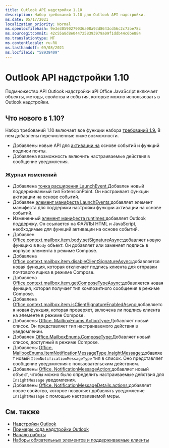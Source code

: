 ```yaml
---
title: Outlook API надстройки 1.10
description: Набор требований 1.10 для Outlook API надстройки.
ms.date: 05/17/2021
localization_priority: Normal
ms.openlocfilehash: 9e3e30590279036a08a93d8643cd56c2c73be78c
ms.sourcegitcommit: 42c55a8d8e0447258393979a09f1ddb44c6be884
ms.translationtype: MT
ms.contentlocale: ru-RU
ms.lasthandoff: 09/08/2021
ms.locfileid: "58938409"
---
```

# <a name="outlook-add-in-api-requirement-set-110"></a>Outlook API надстройки 1.10

Подмножество API Outlook надстройки aPI Office JavaScript включает объекты, методы, свойства и события, которые можно использовать в Outlook надстройки.

## <a name="whats-new-in-110"></a>Что нового в 1.10?

Набор требований 1.10 включает все функции набора [требований 1.9.](../requirement-set-1.9/outlook-requirement-set-1.9.md) В нем добавлены перечисленные ниже возможности.

- Добавлены новые API для [активации на](../../../outlook/autolaunch.md) основе событий и функций подписи почты.
- Добавлена возможность включить настраиваемые действия в сообщение уведомления.

### <a name="change-log"></a>Журнал изменений

- Добавлена [точка расширения LaunchEvent.](../../manifest/extensionpoint.md#launchevent)Добавлен новый поддерживаемый тип ExtensionPoint. Он настраивает функции активации на основе событий.
- Добавлен [элемент манифеста LaunchEvents:](../../manifest/launchevents.md)добавляет элемент манифеста для поддержки настройки функции активации на основе событий.
- Измененный [элемент манифеста runtimes:](../../manifest/runtimes.md)добавляет Outlook поддержку. Он ссылается на ФАЙЛЫ HTML и JavaScript, необходимые для функций активации на основе событий.
- Добавлен [Office.context.mailbox.item.body.setSignatureAsync:](/javascript/api/outlook/office.body?view=outlook-js-1.10&preserve-view=true#setSignatureAsync_data__options__callback_)добавляет новую функцию в `Body` объект. Он добавляет или заменяет подпись в корпусе элемента в режиме Compose.
- Добавлена [Office.context.mailbox.item.disableClientSignatureAsync:](office.context.mailbox.item.md#methods)добавляется новая функция, которая отключает подпись клиента для отправки почтового ящика в режиме Compose.
- Добавлена [Office.context.mailbox.item.getComposeTypeAsync:](/javascript/api/outlook/office.messagecompose?view=outlook-js-1.10&preserve-view=true#getComposeTypeAsync_options__callback_)добавляется новая функция, которая получает тип композитного сообщения в режиме Compose.
- Добавлена [Office.context.mailbox.item.isClientSignatureEnabledAsync:](office.context.mailbox.item.md#methods)добавляется новая функция, которая проверяет, включена ли подпись клиента на элементе в режиме Compose.
- Добавлены [Office. MailboxEnums.ActionType:](/javascript/api/outlook/office.mailboxenums.actiontype)Добавляет новый список. Он представляет тип настраиваемого действия в уведомлении.
- Добавлен [Office.MailboxEnums.ComposeType:](/javascript/api/outlook/office.mailboxenums.composetype?view=outlook-js-1.10&preserve-view=true)Добавляет новый список, доступный в режиме Compose.
- Добавлены [Office. MailboxEnums.ItemNotificationMessageType.InsightMessage:](/javascript/api/outlook/office.mailboxenums.itemnotificationmessagetype)добавляет новый `ItemNotificationMessageType` тип в список. Оно представляет сообщение уведомления с пользовательским действием.
- Добавлены [Office. NotificationMessageAction:](/javascript/api/outlook/office.notificationmessageaction)добавляет новый объект, чтобы можно было определить настраиваемые действия для `InsightMessage` уведомления.
- Добавлены [Office. NotificationMessageDetails.actions:](/javascript/api/outlook/office.notificationmessagedetails#actions)добавляет новое свойство, которое позволяет добавлять уведомление `InsightMessage` с помощью настраиваемой меры.

## <a name="see-also"></a>См. также

- [Надстройки Outlook](../../../outlook/outlook-add-ins-overview.md)
- [Примеры кода надстройки Outlook](https://developer.microsoft.com/outlook/gallery/?filterBy=Outlook,Samples,Add-ins)
- [Начало работы](../../../quickstarts/outlook-quickstart.md)
- [Наборы обязательных элементов и поддерживаемые клиенты](../../requirement-sets/outlook-api-requirement-sets.md)
